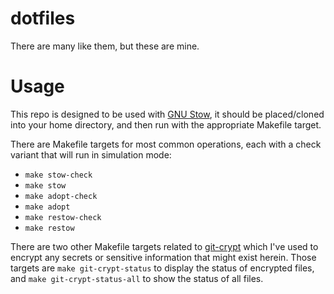 # dotfiles

There are many like them, but these are mine.


# Usage

This repo is designed to be used with [GNU Stow](https://www.gnu.org/software/stow/), it should be placed/cloned into your home directory, and then run with the appropriate Makefile target.

There are Makefile targets for most common operations, each with a check variant that will run in simulation mode:

 - `make stow-check`
 - `make stow`
 - `make adopt-check`
 - `make adopt`
 - `make restow-check`
 - `make restow`

There are two other Makefile targets related to [git-crypt](https://github.com/AGWA/git-crypt) which I've used to encrypt any secrets or sensitive information that might exist herein. Those targets are `make git-crypt-status` to display the status of encrypted files, and `make git-crypt-status-all` to show the status of all files.
